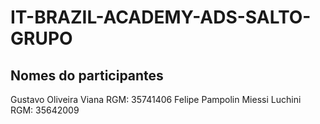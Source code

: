 # IT-BRAZIL-ACADEMY-ADS-SALTO-GRUPO

## Nomes do participantes

Gustavo Oliveira Viana RGM: 35741406
Felipe Pampolin Miessi Luchini RGM: 35642009 
